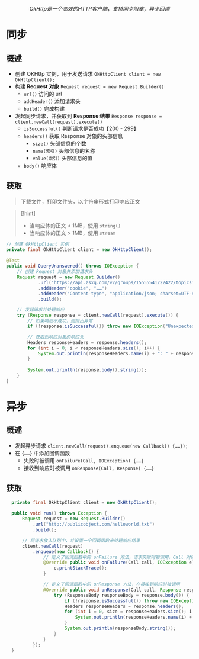 $$
OkHttp 是一个高效的 HTTP 客户端，支持同步阻塞，异步回调
$$

# 同步
## 概述
- 创建 OKHttp 实例，用于发送请求 `OkHttpClient client = new OkHttpClient(); `
- 构建 **Request 对象** `Request request = new Request.Builder() `
	- `url()` 访问的 url
	- `addHeader()` 添加请求头
	- `build()` 完成构建
- 发起同步请求，并获取到 **Response 结果** `Response response = client.newCall(request).execute()`
	- `isSuccessful()` 判断请求是否成功【200 - 299】
	- `headers()` 获取 Response 对象的头部信息
		- `size()` 头部信息的个数
		- `name(索引)` 头部信息的名称
		- `value(索引)` 头部信息的值
	- `body()` 响应体

## 获取
>下载文件，打印文件头，以字符串形式打印响应正文

>[!hint]
> - 当响应体的正文 < 1MB，使用 `string()`
> - 当响应体的正文 > 1MB，使用 `stream`

```java
// 创建 OkHttpClient 实例
private final OkHttpClient client = new OkHttpClient();  
  
@Test  
public void QueryUnanswered() throws IOException {  
	// 创建 Request 对象并添加请求头
    Request request = new Request.Builder()  
            .url("https://api.zsxq.com/v2/groups/15555541222422/topics?scope=all&count=20")  
            .addHeader("cookie", "……")  
            .addHeader("Content-type", "application/json; charset=UTF-8")  
            .build();  

	// 发起请求并处理响应
    try (Response response = client.newCall(request).execute()) {  
	    // 如果响应不成功，则抛出异常
        if (!response.isSuccessful()) throw new IOException("Unexpected code " + response);  

		// 获取到响应对象的响应头
        Headers responseHeaders = response.headers();  
        for (int i = 0; i < responseHeaders.size(); i++) {  
            System.out.println(responseHeaders.name(i) + ": " + responseHeaders.value(i));  
        }  
  
        System.out.println(response.body().string());  
    }
}
```




# 异步
## 概述
- 发起异步请求 `client.newCall(request).enqueue(new Callback() {……});`
- 在 `{……}` 中添加回调函数
	- 失败时被调用 `onFailure(Call, IOException) {……}`
	- 接收到响应时被调用 `onResponse(Call, Response) {……}`

## 获取
```java
  private final OkHttpClient client = new OkHttpClient();
  
  public void run() throws Exception {
      Request request = new Request.Builder()
          .url("http://publicobject.com/helloworld.txt")
          .build();

	  // 将请求放入队列中，并设置一个回调函数来处理响应结果
      client.newCall(request)
          .enqueue(new Callback() {
              // 定义了回调函数中的 onFailure 方法，请求失败时被调用，Call 对象表示当前请求
              @Override public void onFailure(Call call, IOException e) {
                  e.printStackTrace();
              }

		      // 定义了回调函数中的 onResponse 方法，在接收到响应时被调用
              @Override public void onResponse(Call call, Response response) throws IOException {
                  try (ResponseBody responseBody = response.body()) {
                      if (!response.isSuccessful()) throw new IOException("Unexpected code " + response);
                      Headers responseHeaders = response.headers();
                      for (int i = 0, size = responseHeaders.size(); i < size; i++) {
                          System.out.println(responseHeaders.name(i) + ": " + responseHeaders.value(i));
                      }
                      System.out.println(responseBody.string());
                  }
              }
          });
  }
```